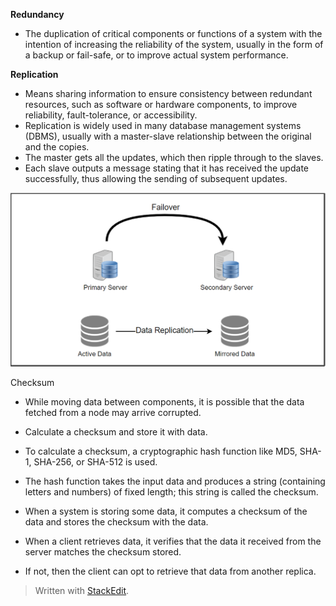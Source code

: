 **Redundancy**
 - The duplication of critical components or functions of a system with the intention of increasing the reliability of the system, usually in the form of a backup or fail-safe, or to improve actual system performance.

**Replication**
 - Means sharing information to ensure consistency between redundant resources, such as software or hardware components, to improve reliability, fault-tolerance, or accessibility.
 - Replication is widely used in many database management systems (DBMS), usually with a master-slave relationship between the original and the copies.
 - The master gets all the updates, which then ripple through to the slaves.
 - Each slave outputs a message stating that it has received the update successfully, thus allowing the sending of subsequent updates.

![Failover Primary Server Secondary Server —Data Replication—y Active Data Mirrored Data ](https://raw.githubusercontent.com/lambda826/My-Notebook/master/08%20Distributed%20System/01%20System%20Design/01%20System%20Design%20Tools/resource/replication/replication.png)

Checksum

-   While moving data between components, it is possible that the data fetched from a node may arrive corrupted.
-   Calculate a checksum and store it with data.

-   To calculate a checksum, a cryptographic hash function like MD5, SHA-1, SHA-256, or SHA-512 is used.

-   The hash function takes the input data and produces a string (containing letters and numbers) of fixed length; this string is called the checksum.

-   When a system is storing some data, it computes a checksum of the data and stores the checksum with the data.

-   When a client retrieves data, it verifies that the data it received from the server matches the checksum stored.
-   If not, then the client can opt to retrieve that data from another replica.
> Written with [StackEdit](https://stackedit.io/).
<!--stackedit_data:
eyJoaXN0b3J5IjpbLTI4MzcwMTQyMiwtMTU1MjkyNTI4MV19
-->